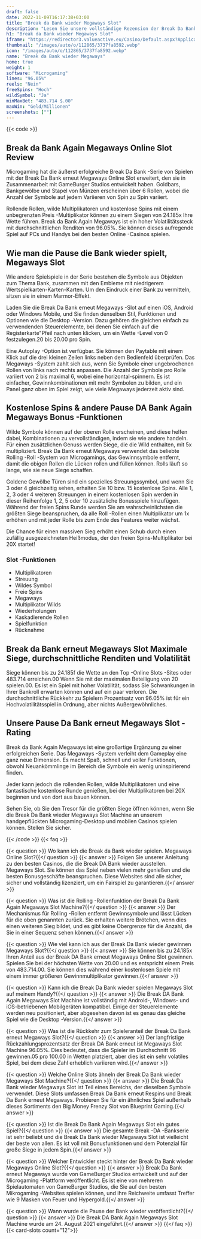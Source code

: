 ```yaml
---
draft: false
date: 2022-11-09T16:17:38+03:00
title: "Break da Bank wieder Megaways Slot"
description: "Lesen Sie unsere vollständige Rezension der Break Da Bank erneut Megaways Online Slot, wo wir das Gameplay, die Funktionen und das Spielen mit dem besten Casino -Bonus enthüllen."
h1: "Break da Bank wieder Megaways Slot"
iframe: "https://redirector3.valueactive.eu/Casino/Default.aspx?Applicationid=4123&Serverid=28771&Gameid=breakDaBankAgainMegawaysDesktop&ul=en&LobbyURL=Rizkse&Playmode=demo"
thumbnail: "/images/auto/o/112865/3737fa8592.webp"
icon: "/images/auto/o/112865/3737fa8592.webp"
name: "Break da Bank wieder Megaways"
home: true
weight: 1
software: "Microgaming"
lines: "96.05%"
reels: "Nein"
freeSpins: "Hoch"
wildSymbol: "Ja"
minMaxBet: "483.714 $.00"
maxWin: "Geld/Millionen"
screenshots: [""]
---
```


{{< code >}}<h2>Break da Bank Again Megaways Online Slot Review</h2><p>Microgaming hat die äußerst erfolgreiche Break Da Bank -Serie von Spielen mit der Break Da Bank erneut Megaways Online Slot erweitert, den sie in Zusammenarbeit mit GameBurger Studios entwickelt haben. Goldbars, Bankgewölbe und Stapel von Münzen erscheinen über 6 Rollen, wobei die Anzahl der Symbole auf jedem Variieren von Spin zu Spin variiert.</p><p>Rollende Rollen, wilde Multiplikatoren und kostenlose Spins mit einem unbegrenzten Preis -Multiplikator können zu einem Siegen von 24.185x Ihre Wette führen. Break da Bank Again Megaways ist ein hoher Volatilitätssteck mit durchschnittlichen Renditen von 96.05%. Sie können dieses aufregende Spiel auf PCs und Handys bei den besten Online -Casinos spielen.</p><h2>Wie man die Pause die Bank wieder spielt, Megaways Slot</h2><p>Wie andere Spielspiele in der Serie bestehen die Symbole aus Objekten zum Thema Bank, zusammen mit den Embleme mit niedrigerem Wertspielkarten-Karten-Karten. Um den Eindruck einer Bank zu vermitteln, sitzen sie in einem Marmor-Effekt.</p><p>Laden Sie die Break Da Bank erneut Megaways -Slot auf einen iOS, Android oder Windows Mobile, und Sie finden denselben Stil, Funktionen und Optionen wie die Desktop -Version. Dazu gehören die gleichen einfach zu verwendenden Steuerelemente, bei denen Sie einfach auf die Registerkarte"Pfeil nach unten klicken, um ein Wette -Level von 0 festzulegen.20 bis 20.00 pro Spin.</p><p>Eine Autoplay -Option ist verfügbar. Sie können den Paytable mit einem Klick auf die drei kleinen Zeilen links neben dem Bedienfeld überprüfen. Das Megaways -System zahlt sich aus, wenn Sie Symbole einer ungebrochenen Rollen von links nach rechts anpassen. Die Anzahl der Symbole pro Rolle variiert von 2 bis maximal 6, wobei eine horizontal-spinnern. Es ist einfacher, Gewinnkombinationen mit mehr Symbolen zu bilden, und ein Panel ganz oben im Spiel zeigt, wie viele Megaways jederzeit aktiv sind.</p><h2>Kostenlose Spins & andere Pause DA Bank Again Megaways Bonus -Funktionen</h2><p>Wilde Symbole können auf der oberen Rolle erscheinen, und diese helfen dabei, Kombinationen zu vervollständigen, indem sie wie andere handeln. Für einen zusätzlichen Genuss werden Siege, die die Wild enthalten, mit 5x multipliziert. Break Da Bank erneut Megaways verwendet das beliebte Rolling -Roll -System von Microgamings, das Gewinnsymbole entfernt, damit die obigen Rollen die Lücken rollen und füllen können. Rolls läuft so lange, wie sie neue Siege schaffen.</p><p>Goldene Gewölbe Türen sind ein spezielles Streuungssymbol, und wenn Sie 3 oder 4 gleichzeitig sehen, erhalten Sie 10 bzw. 15 kostenlose Spins. Alle 1, 2, 3 oder 4 weiteren Streuungen in einem kostenlosen Spin werden in dieser Reihenfolge 1, 2, 5 oder 10 zusätzliche Bonusspiele hinzufügen. Während der freien Spins Runde werden Sie am wahrscheinlichsten die größten Siege beanspruchen, da alle Roll -Rollen einen Multiplikator um 1x erhöhen und mit jeder Rolle bis zum Ende des Features weiter wächst.</p><p>Die Chance für einen massiven Sieg erhöht einen Schub durch einen zufällig ausgezeichneten Heißmodus, der den freien Spins-Multiplikator bei 20X startet!</p><h3>
Slot -Funktionen</h3><ul>
<li></span>
Multiplikatoren</li>
<li></span>
Streuung</li>
<li></span>
Wildes Symbol</li>
<li></span>
Freie Spins</li>
<li></span>
Megaways</li>
<li></span>
Multiplikator Wilds</li>
<li></span>
Wiederholungen</li>
<li></span>
Kaskadierende Rollen</li>
<li></span>
Spielfunktion</li>
<li></span>
Rücknahme</li></ul><h2>Break da Bank erneut Megaways Slot Maximale Siege, durchschnittliche Renditen und Volatilität</h2><p>Siege können bis zu 24.185f die Wette an den Top -Online Slots -Sites oder 483.714 erreichen.00 Wenn Sie mit der maximalen Beteiligung von 20 spielen.00. Es ist ein Spiel mit hoher Volatilität, sodass Sie Schwankungen in Ihrer Bankroll erwarten können und auf ein paar verloren. Die durchschnittliche Rückkehr zu Spielern Prozentsatz von 96.05% ist für ein Hochvolatilitätsspiel in Ordnung, aber nichts Außergewöhnliches.</p><h2>Unsere Pause Da Bank erneut Megaways Slot -Rating</h2><p>Break da Bank Again Megaways ist eine großartige Ergänzung zu einer erfolgreichen Serie. Das Megaways -System verleiht dem Gameplay eine ganz neue Dimension. Es macht Spaß, schnell und voller Funktionen, obwohl Neuankömmlinge im Bereich die Symbole ein wenig uninspirierend finden.</p><p>Jeder kann jedoch die rollenden Rollen, wilde Multiplikatoren und eine fantastische kostenlose Runde genießen, bei der Multiplikatoren bei 20X beginnen und von dort aus bauen können.</p><p>Sehen Sie, ob Sie den Tresor für die größten Siege öffnen können, wenn Sie die Break Da Bank wieder Megaways Slot Machine an unserem handgepflückten Microgaming-Desktop und mobilen Casinos spielen können. Stellen Sie sicher.</p>
{{< /code >}}
{{< faq >}}

{{< question >}} Wo kann ich die Break da Bank wieder spielen. Megaways Online Slot?{{</ question >}}
{{< answer >}} Folgen Sie unserer Anleitung zu den besten Casinos, die die Break DA Bank wieder ausstellen. Megaways Slot. Sie können das Spiel neben vielen mehr genießen und die besten Bonusgeschäfte beanspruchen. Diese Websites sind alle sicher, sicher und vollständig lizenziert, um ein Fairspiel zu garantieren.{{</ answer >}}

{{< question >}} Was ist die Rolling -Rollenfunktion der Break Da Bank Again Megaways Slot Machine?{{</ question >}}
{{< answer >}} Der Mechanismus für Rolling -Rollen entfernt Gewinnsymbole und lässt Lücken für die oben genannten zurück. Sie erhalten weitere Brötchen, wenn dies einen weiteren Sieg bildet, und es gibt keine Obergrenze für die Anzahl, die Sie in einer Sequenz sehen können.{{</ answer >}}

{{< question >}} Wie viel kann ich aus der Break Da Bank wieder gewinnen Megaways Slot?{{</ question >}}
{{< answer >}} Sie können bis zu 24.185x Ihren Anteil aus der Break DA Bank erneut Megaways Online Slot gewinnen. Spielen Sie bei der höchsten Wette von 20.00 und es entspricht einem Preis von 483.714.00. Sie können dies während einer kostenlosen Spiele mit einem immer größeren Gewinnmultiplikator gewinnen.{{</ answer >}}

{{< question >}} Kann ich die Break Da Bank wieder spielen Megaways Slot auf meinem Handy?{{</ question >}}
{{< answer >}} Die Break DA Bank Again Megaways Slot Machine ist vollständig mit Android-, Windows- und iOS-betriebenen Mobilgeräten kompatibel. Einige der Steuerelemente werden neu positioniert, aber abgesehen davon ist es genau das gleiche Spiel wie die Desktop -Version.{{</ answer >}}

{{< question >}} Was ist die Rückkehr zum Spieleranteil der Break Da Bank erneut Megaways Slot?{{</ question >}}
{{< answer >}} Der langfristige Rückzahlungsprozentsatz der Break DA Bank erneut ist Megaways Slot Machine 96.05%. Dies bedeutet, dass die Spieler im Durchschnitt 96 gewinnen.05 pro 100.00 in Wetten platziert, aber dies ist ein sehr volatiles Spiel, bei dem diese Zahl erheblich variieren wird.{{</ answer >}}

{{< question >}} Welche Online Slots ähneln der Break Da Bank wieder Megaways Slot Machine?{{</ question >}}
{{< answer >}} Die Break Da Bank wieder Megaways Slot ist Teil eines Bereichs, der dieselben Symbole verwendet. Diese Slots umfassen Break Da Bank erneut Respins und Break Da Bank erneut Megaways. Probieren Sie für ein ähnliches Spiel außerhalb dieses Sortiments den Big Money Frenzy Slot von Blueprint Gaming.{{</ answer >}}

{{< question >}} Ist die Break Da Bank Again Megaways Slot ein gutes Spiel?{{</ question >}}
{{< answer >}} Die gesamte Break -DA -Bankserie ist sehr beliebt und die Break Da Bank wieder Megaways Slot ist vielleicht der beste von allen. Es ist voll mit Bonusfunktionen und dem Potenzial für große Siege in jedem Spin.{{</ answer >}}

{{< question >}} Welcher Entwickler steckt hinter der Break Da Bank wieder Megaways Online Slot?{{</ question >}}
{{< answer >}} Break Da Bank erneut Megaways wurde von GameBurger Studios entwickelt und auf der Microgaming -Plattform veröffentlicht. Es ist eine von mehreren Spielautomaten von GameBurger Studios, die Sie auf den besten Mikrogaming -Websites spielen können, und ihre Reichweite umfasst Treffer wie 9 Masken von Feuer und Hypergold.{{</ answer >}}

{{< question >}} Wann wurde die Pause der Bank wieder veröffentlicht?{{</ question >}}
{{< answer >}} Die Break DA Bank Again Megaways Slot Machine wurde am 24. August 2021 eingeführt.{{</ answer >}}
{{</ faq >}}
{{< card-slots count="12">}}